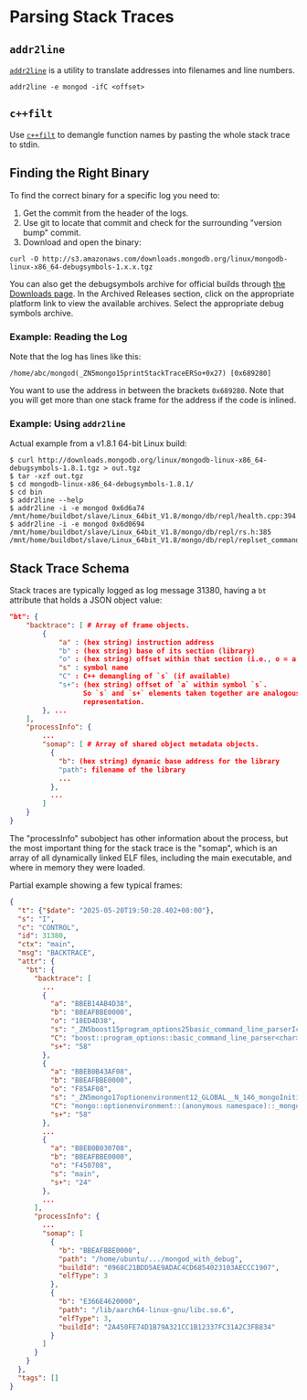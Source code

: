 # Parsing Stack Traces

## `addr2line`

[`addr2line`][1] is a utility to translate addresses into filenames and line numbers.

```
addr2line -e mongod -ifC <offset>
```

## `c++filt`

Use [`c++filt`][2] to demangle function names by pasting the whole stack trace to stdin.

## Finding the Right Binary

To find the correct binary for a specific log you need to:

1.  Get the commit from the header of the logs.
2.  Use git to locate that commit and check for the surrounding "version bump" commit.
3.  Download and open the binary:

```
curl -O http://s3.amazonaws.com/downloads.mongodb.org/linux/mongodb-linux-x86_64-debugsymbols-1.x.x.tgz
```

You can also get the debugsymbols archive for official builds through [the Downloads page][3]. In the
Archived Releases section, click on the appropriate platform link to view the available archives.
Select the appropriate debug symbols archive.

### Example: Reading the Log

Note that the log has lines like this:

```
/home/abc/mongod(_ZN5mongo15printStackTraceERSo+0x27) [0x689280]
```

You want to use the address in between the brackets `0x689280`. Note that you will get more than one
stack frame for the address if the code is inlined.

### Example: Using `addr2line`

Actual example from a v1.8.1 64-bit Linux build:

```
$ curl http://downloads.mongodb.org/linux/mongodb-linux-x86_64-debugsymbols-1.8.1.tgz > out.tgz
$ tar -xzf out.tgz
$ cd mongodb-linux-x86_64-debugsymbols-1.8.1/
$ cd bin
$ addr2line --help
$ addr2line -i -e mongod 0x6d6a74
/mnt/home/buildbot/slave/Linux_64bit_V1.8/mongo/db/repl/health.cpp:394
$ addr2line -i -e mongod 0x6d0694
/mnt/home/buildbot/slave/Linux_64bit_V1.8/mongo/db/repl/rs.h:385
/mnt/home/buildbot/slave/Linux_64bit_V1.8/mongo/db/repl/replset_commands.cpp:111
```

## Stack Trace Schema

Stack traces are typically logged as log message 31380, having a `bt` attribute
that holds a JSON object value:

```json
"bt": {
    "backtrace": [ # Array of frame objects.
        {
            "a" : (hex string) instruction address
            "b" : (hex string) base of its section (library)
            "o" : (hex string) offset within that section (i.e., o = a - b)
            "s" : symbol name
            "C" : C++ demangling of `s` (if available)
            "s+": (hex string) offset of `a` within symbol `s`.
                  So `s` and `s+` elements taken together are analogous to gdb's `functionName+hexOffset`
                  representation.
        }, ...
    ],
    "processInfo": {
        ...
        "somap": [ # Array of shared object metadata objects.
          {
            "b": (hex string) dynamic base address for the library
            "path": filename of the library
            ...
          },
          ...
        ]
    }
}
```

The "processInfo" subobject has other information about the process, but
the most important thing for the stack trace is the "somap", which is an
array of all dynamically linked ELF files, including the main executable,
and where in memory they were loaded.

Partial example showing a few typical frames:

```json
{
  "t": {"$date": "2025-05-20T19:50:28.402+00:00"},
  "s": "I",
  "c": "CONTROL",
  "id": 31380,
  "ctx": "main",
  "msg": "BACKTRACE",
  "attr": {
    "bt": {
      "backtrace": [
        ...
        {
          "a": "BBEB14AB4D38",
          "b": "BBEAFBBE0000",
          "o": "18ED4D38",
          "s": "_ZN5boost15program_options25basic_command_line_parserIcE3runEv",
          "C": "boost::program_options::basic_command_line_parser<char>::run()",
          "s+": "58"
        },
        {
          "a": "BBEB0B43AF08",
          "b": "BBEAFBBE0000",
          "o": "F85AF08",
          "s": "_ZN5mongo17optionenvironment12_GLOBAL__N_146_mongoInitializerFunction_StartupOptions_ParseEPNS_18InitializerContextE",
          "C": "mongo::optionenvironment::(anonymous namespace)::_mongoInitializerFunction_StartupOptions_Parse(mongo::InitializerContext*)",
          "s+": "58"
        },
        ...
        {
          "a": "BBEB0B030708",
          "b": "BBEAFBBE0000",
          "o": "F450708",
          "s": "main",
          "s+": "24"
        },
        ...
      ],
      "processInfo": {
        ...
        "somap": [
          {
            "b": "BBEAFBBE0000",
            "path": "/home/ubuntu/.../mongod_with_debug",
            "buildId": "0968C21BDD5AE9ADAC4CD6854023103AECCC1907",
            "elfType": 3
          },
          {
            "b": "E366E4620000",
            "path": "/lib/aarch64-linux-gnu/libc.so.6",
            "elfType": 3,
            "buildId": "2A450FE74D1B79A321CC1B12337FC31A2C3FB834"
          }
        ]
      }
    }
  },
  "tags": []
}
```

[1]: https://sourceware.org/binutils/docs/binutils/addr2line.html
[2]: https://sourceware.org/binutils/docs-2.17/binutils/c_002b_002bfilt.html
[3]: https://www.mongodb.com/download-center
